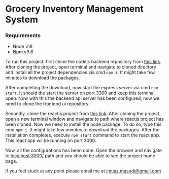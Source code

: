# Grocery Inventory Management System

### Requirements

-   Node v18
-   Npm v9.6

To run this project, first clone the nodejs backend repository from [this link](https://github.com/Imtiaz-Masodi/grocery-inventory-api). After cloning the project, open terminal and navigate to cloned directory and install all the project dependencies via cmd `npm i`. It might take few minutes to download the packages.

After completing the download, now start the express server via cmd `npm start`. It should the start the server on port 3300 and keep this terminal open. Now with this the backend api server has been configured, now we need to clone the frontend ui repository.

Secondly, clone the reactjs project from [this link](https://github.com/Imtiaz-Masodi/grocery-inventory-app). After cloning the project, open a new terminal window and navigate to path where reactjs project has been cloned. Now we need to install the node package. To do so, type this cmd `npm i`. It might take few minutes to download the packages. After the installation completes, execute `npm start` command to start the react app. This react app wil be running on port 3000.

Now, all the configurations has been done. Open the browser and navigate to [localhost:3000/](http://localhost:3000/) path and you should be able to see the project home page.

If you feel stuck at any point please email me at [imtiaz.masodi@gmail.com](mailto:imtiaz.masodi@gmail.com)
